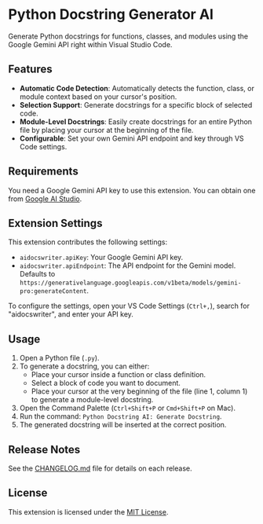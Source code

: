 # Python Docstring Generator AI

Generate Python docstrings for functions, classes, and modules using the Google Gemini API right within Visual Studio Code.

## Features

* **Automatic Code Detection**: Automatically detects the function, class, or module context based on your cursor's position.
* **Selection Support**: Generate docstrings for a specific block of selected code.
* **Module-Level Docstrings**: Easily create docstrings for an entire Python file by placing your cursor at the beginning of the file.
* **Configurable**: Set your own Gemini API endpoint and key through VS Code settings.

## Requirements

You need a Google Gemini API key to use this extension. You can obtain one from [Google AI Studio](https://aistudio.google.com/app/apikey).

## Extension Settings

This extension contributes the following settings:

* `aidocswriter.apiKey`: Your Google Gemini API key.
* `aidocswriter.apiEndpoint`: The API endpoint for the Gemini model. Defaults to `https://generativelanguage.googleapis.com/v1beta/models/gemini-pro:generateContent`.

To configure the settings, open your VS Code Settings (`Ctrl+,`), search for "aidocswriter", and enter your API key.

## Usage

1. Open a Python file (`.py`).
2. To generate a docstring, you can either:
    * Place your cursor inside a function or class definition.
    * Select a block of code you want to document.
    * Place your cursor at the very beginning of the file (line 1, column 1) to generate a module-level docstring.
3. Open the Command Palette (`Ctrl+Shift+P` or `Cmd+Shift+P` on Mac).
4. Run the command: `Python Docstring AI: Generate Docstring`.
5. The generated docstring will be inserted at the correct position.

## Release Notes

See the [CHANGELOG.md](CHANGELOG.md) file for details on each release.

## License

This extension is licensed under the [MIT License](LICENSE).
